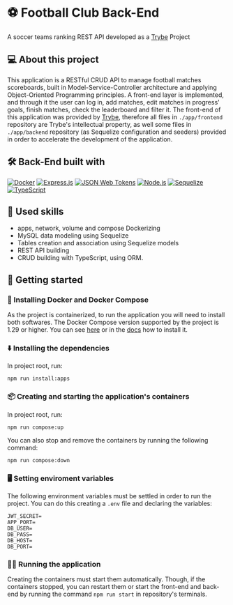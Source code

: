# ⚽ Football Club Back-End 
A soccer teams ranking REST API developed as a [Trybe](https://www.betrybe.com/) Project

## 💻 About this project
This application is a RESTful CRUD API to manage football matches scoreboards, built in Model-Service-Controller architecture and applying Object-Oriented Programming principles. A front-end layer is implemented, and through it the user can log in, add matches, edit matches in progress' goals, finish matches, check the leaderboard and filter it. The front-end of this application was provided by [Trybe](https://www.betrybe.com/), therefore all files in `./app/frontend` repository are Trybe's intellectual property, as well some files in `./app/backend` repository (as Sequelize configuration and seeders) provided in order to accelerate the development of the application. 

## 🛠️ Back-End built with
<a href="https://www.docker.com" target="_blank" rel="noreferrer"><img src="https://img.shields.io/badge/docker-%230db7ed.svg?style=for-the-badge&logo=docker&logoColor=white" alt="Docker" /></a>
<a href="https://expressjs.com" target="_blank" rel="noreferrer"><img src="https://img.shields.io/badge/express.js-%23404d59.svg?style=for-the-badge&logo=express&logoColor=%2361DAFB" alt="Express.js" /></a>
<a href="https://jwt.io" target="_blank" rel="noreferrer"><img src="https://img.shields.io/badge/JWT-black?style=for-the-badge&logo=JSON%20web%20tokens" alt="JSON Web Tokens" /></a>
<a href="https://nodejs.org/en/" target="_blank" rel="noreferrer"><img src="https://img.shields.io/badge/node.js-6DA55F?style=for-the-badge&logo=node.js&logoColor=white" alt="Node.js" /></a>
<a href="https://sequelize.org" target="_blank" rel="noreferrer"><img src="https://img.shields.io/badge/Sequelize-52B0E7?style=for-the-badge&logo=Sequelize&logoColor=white" alt="Sequelize" /></a>
<a href="https://www.typescriptlang.org/" target="_blank" rel="noreferrer"><img src="https://img.shields.io/badge/typescript-%23007ACC.svg?style=for-the-badge&logo=typescript&logoColor=white" alt="TypeScript" /></a>

## 🎯 Used skills
- apps, network, volume and compose Dockerizing 
- MySQL data modeling using Sequelize
- Tables creation and association using Sequelize models
- REST API building
- CRUD building with TypeScript, using ORM.

## 🏁 Getting started
### 🐳 Installing Docker and Docker Compose
As the project is containerized, to run the application you will need to install both softwares. The Docker Compose version supported by the project is 1.29 or higher. You can see [here](https://www.digitalocean.com/community/tutorials/how-to-install-and-use-docker-compose-on-ubuntu-20-04-pt) or in the [docs](https://docs.docker.com/compose/install/) how to install it.

### ⬇️ Installing the dependencies
In project root, run:
```
npm run install:apps
``` 
### 📦 Creating and starting the application's containers
In project root, run:
```
npm run compose:up
``` 
You can also stop and remove the containers by running the following command:
```
npm run compose:down
``` 

### 🖥️ Setting enviroment variables
The following environment variables must be settled in order to run the project. You can do this creating a `.env` file and declaring the variables:
```
JWT_SECRET=
APP_PORT=
DB_USER=
DB_PASS=
DB_HOST=
DB_PORT=
```

### 🏃‍♀️ Running the application
Creating the containers must start them automatically. Though, if the containers stopped, you can restart them or start the front-end and back-end by running the command `npm run start` in repository's terminals.

